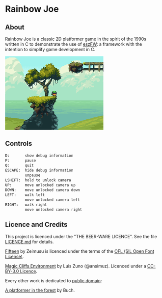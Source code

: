 # Rainbow Joe

## About

Rainbow Joe is a classic 2D platformer game in the spirit of the 1990s
written in C to demonstrate the use of
[eszFW](https://github.com/mupfelofen-de/eszFW): a framework with the
intention to simplify game development in C.

[![Rainbow Joe](.media/scrshot-tn.png)](.media/scrshot.png?raw=true
"Rainbow Joe")

## Controls

```
D:       show debug information
P:       pause
Q:       quit
ESCAPE:  hide debug information
         unpause
LSHIFT:  hold to unlock camera
UP:      move unlocked camera up
DOWN:    move unlocked camera down
LEFT:    walk left
         move unlocked camera left
RIGHT:   walk right
         move unlocked camera right
```

## Licence and Credits

This project is licenced under the "THE BEER-WARE LICENCE".  See the
file [LICENCE.md](../../LICENCE.md) for details.

[Fifteen](https://fontlibrary.org/en/font/fifteen) by Zeimusu is
licenced under the terms of the [OFL (SIL Open Font
License)](https://scripts.sil.org/cms/scripts/page.php?site_id=nrsi&id=OFL).

[Magic Cliffs
Environment](http://pixelgameart.org/web/portfolio/magic-cliffs-environment/)
by Luis Zuno (@ansimuz).  Licenced under a [CC-BY-3.0
Licence](http://creativecommons.org/licenses/by/3.0/).

Every other work is dedicated to [public
domain](https://creativecommons.org/publicdomain/zero/1.0/):

[A platformer in the
forest](https://opengameart.org/content/a-platformer-in-the-forest) by
Buch.
